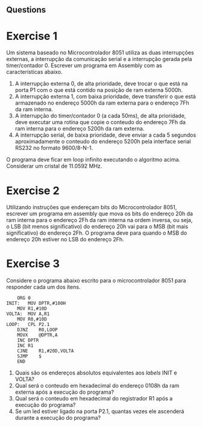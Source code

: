 
## Questions

# Exercise 1

Um sistema baseado no Microcontrolador 8051 utiliza as duas interrupções externas, a interrupção da comunicação serial e a interrupção gerada pela timer/contador 0. Escrever um programa em Assembly com as características abaixo.
1. A interrupção externa 0, de alta prioridade, deve trocar o que está na porta P1 com o que está contido na posição de ram externa 5000h.
2. A interrupção externa 1, com baixa prioridade, deve transferir o que está armazenado no endereço 5000h da ram externa para o endereço 7Fh da ram interna.
3. A interrupção do timer/contador 0 (a cada 50ms), de alta prioridade, deve executar uma rotina que copie o conteudo do endereço 7Fh da ram interna para o endereço 5200h da ram externa.
4. A interrupção serial, de baixa prioridade, deve enviar a cada 5 segundos aproximadamente o conteudo do endereço 5200h pela interface serial RS232 no formato 9600/8-N-1.

O programa deve ficar em loop infinito executando o algoritmo acima. Considerar um cristal de 11.0592 MHz.

# Exercise 2

Utilizando instruções que endereçam bits do Microcontrolador 8051, escrever um programa em assembly que mova os bits do endereço 20h da ram interna para o endereço 2Fh da ram interna na ordem inversa, ou seja, o LSB (bit menos significativo) do endereço 20h vai para o MSB (bit mais significativo) do endereço 2Fh. O programa deve para quando o MSB do endereço 20h estiver no LSB do endereço 2Fh.

# Exercise 3

Considere o programa abaixo escrito para o microcontrolador 8051 para responder cada um dos itens.

```assembly
	ORG 0
INIT:	MOV	DPTR,#100H
	MOV	R1,#10D
VOLTA:	MOV	A,R1
	MOV	R0,#10D
LOOP:	CPL	P2.1
	DJNZ	R0,LOOP
	MOVX	@DPTR,A
	INC	DPTR
	INC	R1
	CJNE	R1,#20D,VOLTA
	SJMP	$
	END
```
1. Quais são os endereços absolutos equivalentes aos <i>labels</i> INIT e VOLTA?
2. Qual será o conteudo em hexadecimal do endereço 0108h da ram externa após a execução do programa?
3. Qual será o conteudo em hexadecimal do registrador R1 após a execução do programa?
4. Se um led estiver ligado na porta P2.1, quantas vezes ele ascenderá durante a execução do programa?
